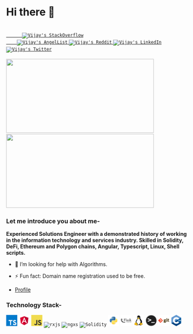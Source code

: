 # Hi there 👋

<div>
  <a href="https://stackoverflow.com/users/13147325/wankhede">
    <code>
      <img src="https://cdn.jsdelivr.net/npm/simple-icons@3.4.0/icons/stackoverflow.svg" alt="Vijay's StackOverflow" width="22px">
    </code>
  </a>
  <a href="https://angel.co/u/wankhede04">
    <code><img src="https://cdn.jsdelivr.net/npm/simple-icons@3.4.0/icons/angellist.svg" alt="Vijay's AngelList" width="22px"></code>
  </a>
  <a href="https://www.reddit.com/user/wankhede04/">
    <code><img src="https://cdn.jsdelivr.net/npm/simple-icons@3.4.0/icons/reddit.svg" alt="Vijay's Reddit" width="22px"></code>
  </a>
  <a href="https://www.linkedin.com/in/wankhedevijay/">
    <code><img src="https://cdn.jsdelivr.net/npm/simple-icons@3.4.0/icons/linkedin.svg" alt="Vijay's LinkedIn" width="22px"></code>
  </a>
  <a href="https://twitter.com/wankhede__">
    <code><img src="https://cdn.jsdelivr.net/npm/simple-icons@3.4.0/icons/twitter.svg" alt="Vijay's Twitter" width="22px"></code>
  </a>
</div>
</br>

<div>
  <img width="400" height="200" src="https://github-readme-stats.vercel.app/api?username=wankhede04&show_icons=true&hide_border=false&line_height=30&title_color=2780E7&icon_color=5D6D7E&text_color=34495E&show_owner=true"/>
  <img width="400" height="200" src="https://github-readme-stats.vercel.app/api/top-langs/?username=wankhede04&layout=compact" />
</div>


### **Let me introduce you about me-**

<strong>
  Experienced Solutions Engineer with a demonstrated history of working in the information technology and services industry. Skilled in Solidity, DeFi, Ethereum  and Polygon chains, Angular, Typescript, Linux, Shell scripts.
</strong>

- 🤔 I’m looking for help with Algorithms.

- ⚡ Fun fact: Domain name registration used to be free.

- [Profile](https://wankhede04.github.io/profile/)


### **Technology Stack-**

<div>
  <code><img width="30px" src="https://raw.githubusercontent.com/github/explore/80688e429a7d4ef2fca1e82350fe8e3517d3494d/topics/typescript/typescript.png" alt="typescript"></code>
  <code><img width="30px" src="https://raw.githubusercontent.com/github/explore/80688e429a7d4ef2fca1e82350fe8e3517d3494d/topics/angular/angular.png" alt="angular"></code>
  <code><img width="30px" src="https://raw.githubusercontent.com/github/explore/80688e429a7d4ef2fca1e82350fe8e3517d3494d/topics/javascript/javascript.png" alt="javascript"></code>
  <code><img width="30px" src="https://cdn.cdnlogo.com/logos/r/44/rxjs.svg" alt="rxjs"></code>
  <code><img width="90px" src="https://github.com/ngxs/store/raw/master/docs/assets/logo.png" alt="ngxs"></code>
  <code><img width="30px" src="https://miro.medium.com/max/700/0*yqbRInqX0ZRUlVS0" alt="Solidity"></code>
  <code><img width="30px" src="https://raw.githubusercontent.com/github/explore/80688e429a7d4ef2fca1e82350fe8e3517d3494d/topics/python/python.png" alt="python"></code>
  <code><img width="30px" src="https://raw.githubusercontent.com/github/explore/80688e429a7d4ef2fca1e82350fe8e3517d3494d/topics/flask/flask.png" alt="flask"></code>
  <code><img width="30px" src="https://raw.githubusercontent.com/github/explore/80688e429a7d4ef2fca1e82350fe8e3517d3494d/topics/linux/linux.png" alt="linux"></code>
  <code><img width="30px" src="https://raw.githubusercontent.com/github/explore/80688e429a7d4ef2fca1e82350fe8e3517d3494d/topics/terminal/terminal.png" alt="terminal"></code>
  <code><img width="30px" src="https://raw.githubusercontent.com/github/explore/80688e429a7d4ef2fca1e82350fe8e3517d3494d/topics/git/git.png" alt="git"></code>
  <code><img width="30px" src="https://raw.githubusercontent.com/github/explore/80688e429a7d4ef2fca1e82350fe8e3517d3494d/topics/cpp/cpp.png" alt="c++"></code>
</div>

